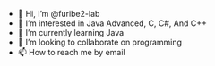 - 👋 Hi, I’m @furibe2-lab
- 👀 I’m interested in Java Advanced, C, C#, And C++
- 🌱 I’m currently learning Java
- 💞️ I’m looking to collaborate on programming
- 📫 How to reach me by email

<!---
furibe2-lab/furibe2-lab is a ✨ special ✨ repository because its `README.md` (this file) appears on your GitHub profile.
You can click the Preview link to take a look at your changes.
--->
